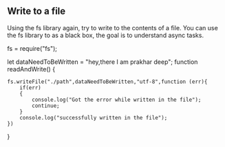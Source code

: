 ## Write to a file
Using the fs library again, try to write to the contents of a file.
You can use the fs library to as a black box, the goal is to understand async tasks.

fs = require("fs");

let dataNeedToBeWritten = "hey,there I am prakhar deep";
function readAndWrite()
{
   <!-- function to read the file -->
   <!-- fs.readFile("./path","utf-8",function(err,data)
    {
        if(err)
        {
            console.log("Got error while reading the file",err);
            continue;
        }
        console.log(data);
    })  -->
    fs.writeFile("./path",dataNeedToBeWritten,"utf-8",function (err){
        if(err)
        {
            console.log("Got the error while written in the file");
            continue;
        }
        console.log("successfully written in the file");
    })
}